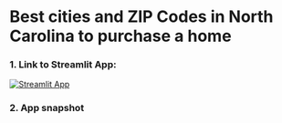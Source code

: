 # Best cities and ZIP Codes in North Carolina to purchase a home
### 1. Link to Streamlit App:
[![Streamlit App](https://static.streamlit.io/badges/streamlit_badge_black_white.svg)](https://share.streamlit.io/saychelsea11/north_carolina_best_real_estate_locations/main/Streamlit_App/real_estate_market_analysis_streamlit.py)

### 2. App snapshot


